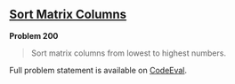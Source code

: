[Sort Matrix Columns][ce]
-------------------------

**Problem 200**

> Sort matrix columns from lowest to highest numbers.

Full problem statement is available on [CodeEval][ce].

[ce]: https://www.codeeval.com/browse/200/
      "View problem statement on CodeEval"

